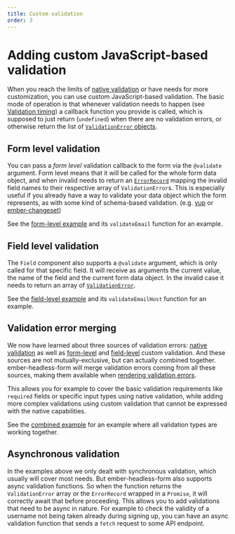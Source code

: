 ```yaml
---
title: Custom validation
order: 3
---
```


# Adding custom JavaScript-based validation

When you reach the limits of [native validation](./native.md) or have needs for more customization, you can use custom JavaScript-based validation. The basic mode of operation is that whenever validation needs to happen (see [Validation timing](./timing.md)) a callback function you provide is called, which is supposed to just return (`undefined`) when there are no validation errors, or otherwise return the list of [`ValidationError` objects](./index.md#validation-errors).

## Form level validation

You can pass a _form level_ validation callback to the form via the `@validate` argument. Form level means that it will be called for the whole form data object, and when invalid needs to return an [`ErrorRecord`](./index.md#validation-errors) mapping the invalid field names to their respective array of `ValidationError`s. This is especially useful if you already have a way to validate your data object which the form represents, as with some kind of schema-based validation. (e.g. [yup](./yup.md) or [ember-changeset](./ember-changeset.md))

See the [form-level example](#docfy-demo-validation-custom-validation-form-level) and its `validateEmail` function for an example.

## Field level validation

The `Field` component also supports a `@validate` argument, which is only called for that specific field. It will receive as arguments the current value, the name of the field and the current form data object. In the invalid case it needs to return an array of [`ValidationError`](./index.md#validation-errors).

See the [field-level example](#docfy-demo-validation-custom-validation-field-level) and its `validateEmailHost` function for an example.

## Validation error merging

We now have learned about three sources of validation errors: [native validation](./native.md) as well as [form-level](#form-level-validation) and [field-level](#field-level-validation) custom validation. And these sources are not mutually-exclusive, but can actually combined together. ember-headless-form will merge validation errors coming from all these sources, making them available when [rendering validation errors](./index.md#rendering-validation-errors).

This allows you for example to cover the basic validation requirements like `required` fields or specific input types using native validation, while adding more complex validations using custom validation that cannot be expressed with the native capabilities.

See the [combined example](#docfy-demo-validation-custom-validation-combined) for an example where all validation types are working together.

## Asynchronous validation

In the examples above we only dealt with synchronous validation, which usually will cover most needs. But ember-headless-form also supports async validation functions. So when the function returns the `ValidationError` array or the `ErrorRecord` wrapped in a `Promise`, it will correctly await that before proceeding. This allows you to add validations that need to be async in nature. For example to check the validity of a username not being taken already during signing up, you can have an async validation function that sends a `fetch` request to some API endpoint.
